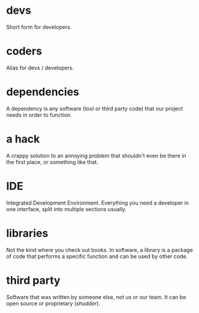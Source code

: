 # devs
Short form for developers.

# coders
Alias for devs / developers.

# dependencies
A dependency is any software (tool or third party code) that our project needs in order to function.

# a hack
A crappy solution to an annoying problem that shouldn't even be there in the first place, or something like that.

# IDE
Integrated Development Environment. Everything you need a developer in one interface, split into multiple sections usually. 

# libraries

Not the kind where you check out books. In software, a library is a package of code that performs a specific function and can be used by other code.

# third party
Software that was written by someone else, not us or our team. It can be open source or proprietary (*shudder*).
